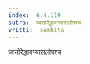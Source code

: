 ```yaml
---
index:  6.4.119
sutra:  घ्वसोरेद्धावभ्यासलोपश्च
vritti:  samhita 
---
```


घ्वसोरेद्धावभ्यासलोपश्च

